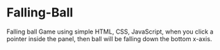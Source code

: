 # Falling-Ball
Falling ball Game using simple HTML, CSS, JavaScript, when you click a pointer inside the panel, then ball will be falling down the bottom x-axis.
